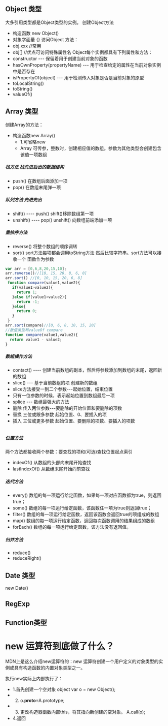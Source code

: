 ## Object 类型
大多引用类型都是Object类型的实例。
创建Object方法
* 构造函数 new Object()
* 对象字面量 {}
访问Object 方法：
* obj.xxx  //常用
* obj[]  //优点可访问特殊属性名
Object每个实例都具有下列属性和方法：
* constructor --- 保留着用于创建当前对象的函数
* hasOwnProperty(propertyName) --- 用于检查给定的属性在当前对象实例中是否存在
* isPropertyOf(object) --- 用于检测传入对象是否是当前对象的原型
* toLocalString()
* toString()
* valueOf() 

## Array 类型
创建Array的方法：
* 构造函数new Array()  
  - 1.可省略new 
  - Array 可传参，整数时，创建相应值的数组。参数为其他类型会创建包含该值一项数组
##### 栈方法  栈先进后出的数据结构
* push() 在数组后面添加一项
* pop() 在数组末尾弹一项
##### 队列方法 先进先出
* shift() ---- push() shift()移除数组第一项
* unshift() ---- pop() unshift() 向数组前端添加一项
##### 重排序方法 
* reverse() 将整个数组的顺序调转
* sort()   sort方法每项都会调用toString方法 然后比较字符串。sort方法可以接收一个 函数作为参数
````js
var arr = [0,6,8,20,15,10];
arr.reverse()//[10, 15, 20, 8, 6, 0]
arr.sort() //[0, 10, 15, 20, 6, 8]
 function compare(value1,value2){
   if(value1>value2){
     return 1;
   }else if(value1<value2){
     return -1;
   }else{
     return 0;
   }
 }
arr.sort(compare)//[0, 6, 8, 10, 15, 20]
//数值类型和valueOf compare
function compare(value1,value2){
  return value1 - value2;
}
````

##### 数组操作方法
* contact() ---- 创建当前数组的副本，然后将参数添加到数组的末尾，返回新的数组
* slice() --- 基于当前数组的项 创建新的数组
 * slice方法接受一到二个参数---起始位置，结束位置
 * 只有一位参数的时候，表示起始位置到数组最后一项
* splice --- 数组最强大的方法
 * 删除 传入两位参数---要删除的开始位置和要删除的项数
 * 替换 三位或跟多参数 起始位置、0、要插入的项
 * 插入 三位或更多参数 起始位置、要删除的项数、要插入的项数

 ````js

 ````
 ##### 位置方法
 两个方法都接收两个参数：要查找的项和(可选)查找位置起点索引
 * indexOf() 从数组的头部向末尾开始查找
 * lastIndexOf() 从数组末尾开始向前查找

 ##### 迭代方法
 * every() 数组的每一项运行给定函数，如果每一项对应函数都为true，则返回true；
 * some() 数组的每一项运行给定函数，该函数任一项为true则返回true；
 * filter() 数组的每一项运行给定函数，返回该函数会返回true的项组成的数组
 * map() 数组的每一项运行给定函数，返回每次函数调用的结果组成的数组
 * forEach() 数组的每一项运行给定函数，该方法没有返回值。


 ##### 归并方法
 * reduce()
 * reduceRight()

## Date 类型
new Date()

## RegExp

## Function类型 


# new 运算符到底做了什么？
MDN上是这么介绍new运算符的：new 运算符创建一个用户定义的对象类型的实例或具有构造函数的内置对象类型之一。

执行new实际上内部执行了：
* 1.首先创建一个空对象 object
var o = new Object();
* 2. o.__proto__=A.prototype;
* 3. 更改构造器函数内部this，将其指向新创建的空对象。
  A.call(o);
* 4.返回  
